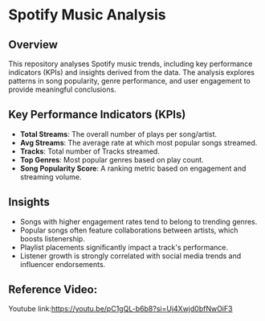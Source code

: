 # Spotify Music Analysis

## Overview
This repository analyses Spotify music trends, including key performance indicators (KPIs) and insights derived from the data. The analysis explores patterns in song popularity, genre performance, and user engagement to provide meaningful conclusions.

## Key Performance Indicators (KPIs)
- **Total Streams**: The overall number of plays per song/artist.
- **Avg Streams**: The average rate at which most popular songs streamed.
- **Tracks**: Total number of Tracks streamed.
- **Top Genres**: Most popular genres based on play count.
- **Song Popularity Score**: A ranking metric based on engagement and streaming volume.

## Insights
- Songs with higher engagement rates tend to belong to trending genres.
- Popular songs often feature collaborations between artists, which boosts listenership.
- Playlist placements significantly impact a track's performance.
- Listener growth is strongly correlated with social media trends and influencer endorsements.

## Reference Video:
Youtube link:https://youtu.be/pC1gQL-b6b8?si=Uj4Xwjd0bfNwOiF3



